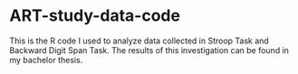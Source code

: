 # ART-study-data-code
This is the R code I used to analyze data collected in Stroop Task and Backward Digit Span Task. The results of this investigation can be found in my bachelor thesis.
